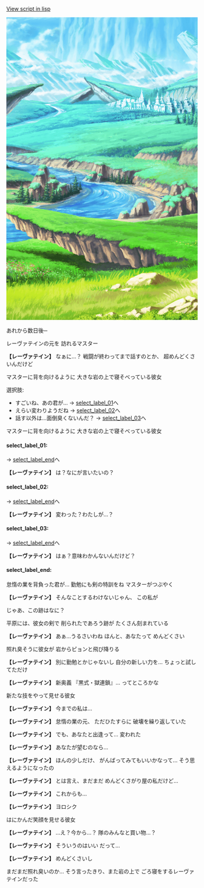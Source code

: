 [View script in lisp](../scripts/10028204.txt)

![plain.png](../images/backgrounds/plain.png)

あれから数日後─

レーヴァテインの元を
訪れるマスター

**【レーヴァテイン】**
なぁに…？
戦闘が終わってまで話すのとか、
超めんどくさいんだけど

マスターに背を向けるように
大きな岩の上で寝そべっている彼女

選択肢:
- すごいね、あの君が… → [select_label_01](#select_label_01)へ
- えらい変わりようだね → [select_label_02](#select_label_02)へ
- 話す以外は…面倒臭くないんだ？ → [select_label_03](#select_label_03)へ

マスターに背を向けるように
大きな岩の上で寝そべっている彼女

#### select_label_01:
 → [select_label_end](#select_label_end)へ

**【レーヴァテイン】**
は？なにが言いたいの？

#### select_label_02:
 → [select_label_end](#select_label_end)へ

**【レーヴァテイン】**
変わった？わたしが…？

#### select_label_03:
 → [select_label_end](#select_label_end)へ

**【レーヴァテイン】**
はぁ？意味わかんないんだけど？

#### select_label_end:

怠惰の業を背負った君が…
勤勉にも剣の特訓をね
マスターがつぶやく

**【レーヴァテイン】**
そんなことするわけないじゃん、
この私が

じゃあ、この跡はなに？

平原には、彼女の剣で
削られたであろう跡が
たくさん刻まれている

**【レーヴァテイン】**
あぁ…うるさいわね
ほんと、あなたって
めんどくさい

照れ臭そうに彼女が
岩からピョンと飛び降りる

**【レーヴァテイン】**
別に勤勉とかじゃないし
自分の新しい力を…
ちょっと試してただけ

**【レーヴァテイン】**
新奥義
『黒式・獄連鎖』…
ってところかな

新たな技をやって見せる彼女

**【レーヴァテイン】**
今までの私は…

**【レーヴァテイン】**
怠惰の業の元、
ただひたすらに
破壊を繰り返していた

**【レーヴァテイン】**
でも、あなたと出逢って…
変われた

**【レーヴァテイン】**
あなたが望むのなら…

**【レーヴァテイン】**
ほんの少しだけ、
がんばってみてもいいかなって…
そう思えるようになったの

**【レーヴァテイン】**
とは言え、まだまだ
めんどくさがり屋の私だけど…

**【レーヴァテイン】**
これからも…

**【レーヴァテイン】**
ヨロシク

はにかんだ笑顔を見せる彼女

**【レーヴァテイン】**
…え？今から…？
隊のみんなと買い物…？

**【レーヴァテイン】**
そういうのはいい
だって…

**【レーヴァテイン】**
めんどくさいし

まだまだ照れ臭いのか…
そう言ったきり、また岩の上で
ごろ寝をするレーヴァテインだった
